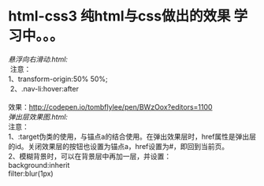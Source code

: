 # html-css3 纯html与css做出的效果 学习中。。。
<em>悬浮向右滑动.html:</em><br>
  注意： <br>
  1、transform-origin:50% 50%;<br>
  2、.nav-li:hover:after   <br>                                                                                                         
  效果：http://codepen.io/tombflylee/pen/BWzOox?editors=1100<br><em>弹出层效果图.html:</em><br>注意：<br>1、:target伪类的使用，与锚点a的结合使用。在弹出效果层时，href属性是弹出层的id。关闭效果层的按钮也设置为锚点a，href设置为#，即回到当前页。<br>2、模糊背景时，可以在背景层中再加一层，并设置：<br>background:inherit<br>filter:blur(1px)<br>
